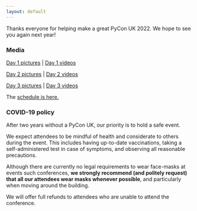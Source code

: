 ```yaml
---
layout: default
---
```


Thanks everyone for helping make a great PyCon UK 2022. We hope to see you again next year!

<div class="box box_blue">
  <h3>Media</h3>
    <p><a href="https://www.flickr.com/photos/184390836@N04/sets/72177720302131540/with/52361846218/">Day 1 pictures</a> | <a href="https://www.youtube.com/watch?v=YUoKAl6-w5I&list=PLrkpavSsBQZ7tc0-bTaIPKj4rsPFwWtYn">Day 1 videos</a></p>
    <p><a href="https://www.flickr.com/photos/184390836@N04/sets/72177720302176293/">Day 2 pictures</a> | <a href="https://www.youtube.com/watch?v=mRm9AjnGoBs&list=PLrkpavSsBQZ4ImE1qyyUkHOcRfHD8J5KZ">Day 2 videos</a></p>
    <p><a href="https://www.flickr.com/photos/184390836@N04/sets/72177720302185837/">Day 3 pictures</a> | <a href="https://www.youtube.com/watch?v=5JeO7nToajk&list=PLrkpavSsBQZ4MmQ6oa27kvMrx7JNzVaBG">Day 3 videos</a></p>
</div>

The <a href="https://pretalx.com/pycon-uk-2022/schedule/">schedule is here.</a>


<div class="box box_red">
  <h3>COVID-19 policy</h3>
  <p>After two years without a PyCon UK, our priority is to hold a safe event.</p>
  <p>We expect attendees to be mindful of health and considerate to others during the event. This includes having up-to-date vaccinations, taking a self-administered test in case of symptoms, and observing all reasonable precautions.</p>
  <p>Although there are currently no legal requirements to wear face-masks at events such conferences, <strong>we strongly recommend (and politely request) that all our attendees wear masks whenever possible</strong>, and particularly when moving around the building.</p>
  <p>We will offer full refunds to attendees who are unable to attend the conference.</p>
</div>
